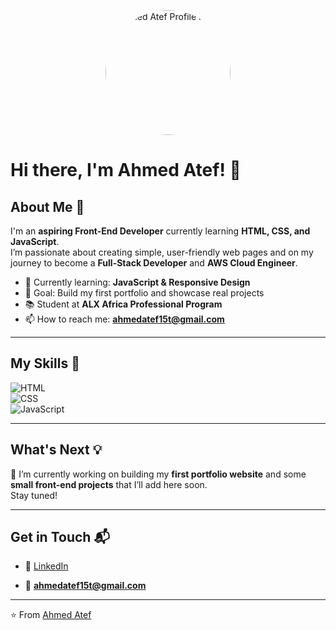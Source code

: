 <!-- صورة شخصية دائرية في الأعلى -->
<p align="center">
  <img src="https://media.licdn.com/dms/image/v2/D4D03AQECa00CesDfCQ/profile-displayphoto-scale_400_400/B4DZh4UuXCHYAg-/0/1754365357831?e=1759363200&v=beta&t=fQk9jsSw_EiVAjvHwXpSn6d-PcmGfIrHh9rlROhWt-E" alt="Ahmed Atef Profile Picture" width="200" style="border-radius:50%;" />
</p>

# Hi there, I'm Ahmed Atef! 👋

## About Me 🚀
I'm an **aspiring Front-End Developer** currently learning **HTML, CSS, and JavaScript**.  
I’m passionate about creating simple, user-friendly web pages and on my journey to become a **Full-Stack Developer** and **AWS Cloud Engineer**.

- 🌱 Currently learning: **JavaScript & Responsive Design**  
- 🎯 Goal: Build my first portfolio and showcase real projects  
- 📚 Student at **ALX Africa Professional Program**  
- 📫 How to reach me: **ahmedatef15t@gmail.com**

---

## My Skills 🧠
![HTML](https://img.shields.io/badge/-HTML-E34F26?style=flat-square&logo=html5&logoColor=white)  
![CSS](https://img.shields.io/badge/-CSS-1572B6?style=flat-square&logo=css3&logoColor=white)  
![JavaScript](https://img.shields.io/badge/-JavaScript-F7DF1E?style=flat-square&logo=javascript&logoColor=black)

---

## What's Next 💡
🚀 I’m currently working on building my **first portfolio website** and some **small front-end projects** that I’ll add here soon.  
Stay tuned!

---

## Get in Touch 📬
- 💼 [LinkedIn](www.linkedin.com/in/ahmedatefmahmoud)


- 📧 **ahmedatef15t@gmail.com**

---

⭐️ From [Ahmed Atef](https://github.com/ahmedatef17m)
